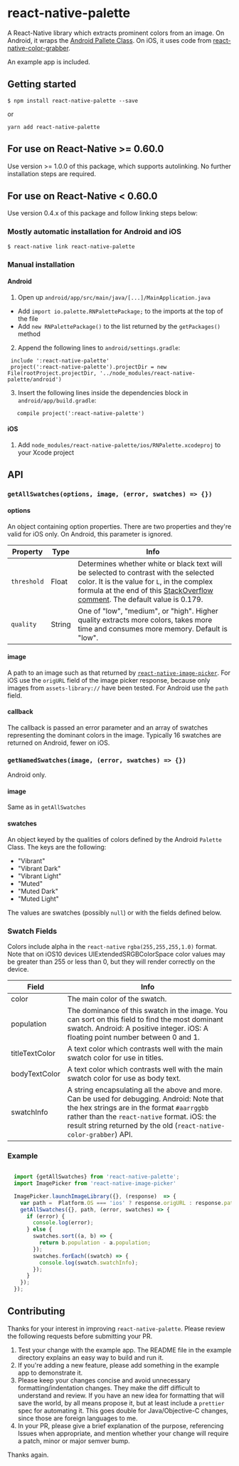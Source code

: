 # react-native-palette

A React-Native library which extracts prominent colors from an image. On Android, it wraps the [Android Pallete Class](https://developer.android.com/reference/android/support/v7/graphics/Palette.html). On iOS, it uses code from [react-native-color-grabber](https://github.com/bsudekum/react-native-color-grabber).

 An example app is included.

## Getting started

`$ npm install react-native-palette --save`

or

`yarn add react-native-palette`

## For use on React-Native >= 0.60.0

Use version >= 1.0.0 of this package, which supports autolinking. No further installation steps are required.

## For use on React-Native < 0.60.0

Use version 0.4.x of this package and follow linking steps below:

### Mostly automatic installation for Android and iOS

`$ react-native link react-native-palette`


### Manual installation

#### Android

1. Open up `android/app/src/main/java/[...]/MainApplication.java`
  - Add `import io.palette.RNPalettePackage;` to the imports at the top of the file
  - Add `new RNPalettePackage()` to the list returned by the `getPackages()` method
2. Append the following lines to `android/settings.gradle`:

  ```
   include ':react-native-palette'
   project(':react-native-palette').projectDir = new File(rootProject.projectDir, '../node_modules/react-native-palette/android')
  ```
3. Insert the following lines inside the dependencies block in `android/app/build.gradle`:
```
   compile project(':react-native-palette')
```


#### iOS

1. Add `node_modules/react-native-palette/ios/RNPalette.xcodeproj` to your Xcode project

## API

### `getAllSwatches(options, image, (error, swatches) => {})`

#### options
An object containing option properties.
There are two properties and they're valid for iOS only. On Android, this parameter is ignored.

Property | Type | Info
-------- | ---- | ----
`threshold` | Float | Determines whether white or black text will be selected to contrast with the selected color. It is the value for `L`, in the complex formula at the end of this [StackOverflow comment](http://stackoverflow.com/a/3943023/1404185). The default value is 0.179.
`quality` | String | One of "low", "medium", or "high". Higher quality extracts more colors, takes more time and consumes more memory. Default is "low".

#### image
A path to an image such as that returned by [`react-native-image-picker`](https://github.com/marcshilling/react-native-image-picker). For iOS use the `origURL` field of the image picker response, because only images from `assets-library://` have been tested. For Android use the `path` field.

#### callback
The callback is passed an error parameter and an array of swatches representing the dominant colors in the image. Typically 16 swatches are returned on Android, fewer on iOS.

### `getNamedSwatches(image, (error, swatches) => {})`

Android only.

#### image

Same as in `getAllSwatches`

#### swatches

An object keyed by the qualities of colors defined by the Android `Palette` Class.
The keys are the following:

* "Vibrant"
* "Vibrant Dark"
* "Vibrant Light"
* "Muted"
* "Muted Dark"
* "Muted Light"

The values are swatches (possibly `null`) or with the fields defined below.


### Swatch Fields

Colors include alpha in the `react-native`  `rgba(255,255,255,1.0)` format. Note that on iOS10 devices UIExtendedSRGBColorSpace color values may be greater than 255 or less than 0, but they will render correctly on the device.

Field | Info
------ | ----
color | The main color of the swatch.
population | The dominance of this swatch in the image. You can sort on this field to find the most dominant swatch. Android: A positive integer. iOS: A floating point number between 0 and 1.
titleTextColor | A text color which contrasts well with the main swatch color for use in titles.
bodyTextColor | A text color which contrasts well with the main swatch color for use as body text.
swatchInfo | A string encapsulating all the above and more. Can be used for debugging. Android: Note that the hex strings are in the format `#aarrggbb` rather than the `react-native` format. iOS: the result string returned by the old (`react-native-color-grabber`) API.

### Example
```javascript

  import {getAllSwatches} from 'react-native-palette';
  import ImagePicker from 'react-native-image-picker'

  ImagePicker.launchImageLibrary({}, (response)  => {
    var path =  Platform.OS === 'ios' ? response.origURL : response.path;
    getAllSwatches({}, path, (error, swatches) => {
      if (error) {
        console.log(error);
      } else {
        swatches.sort((a, b) => {
          return b.population - a.population;
        });
        swatches.forEach((swatch) => {
          console.log(swatch.swatchInfo);
        });
      }
    });
  });
```
## Contributing

Thanks for your interest in improving `react-native-palette`. Please review the following requests before submitting your PR.

1. Test your change with the example app. The README file in the example directory explains an easy way to build and run it.
4. If you're adding a new feature, please add something in the example app to demonstrate it.
5. Please keep your changes concise and avoid unnecessary formatting/indentation changes. They make the diff difficult to understand and review. If you have an new idea for formatting that will save the world, by all means propose it, but at least include a `prettier` spec for automating it. This goes double for Java/Objective-C changes, since those are foreign languages to me.
1. In your PR, please give a brief explanation of the purpose, referencing Issues when appropriate, and mention whether your change will require a patch, minor or major semver bump.

Thanks again.
